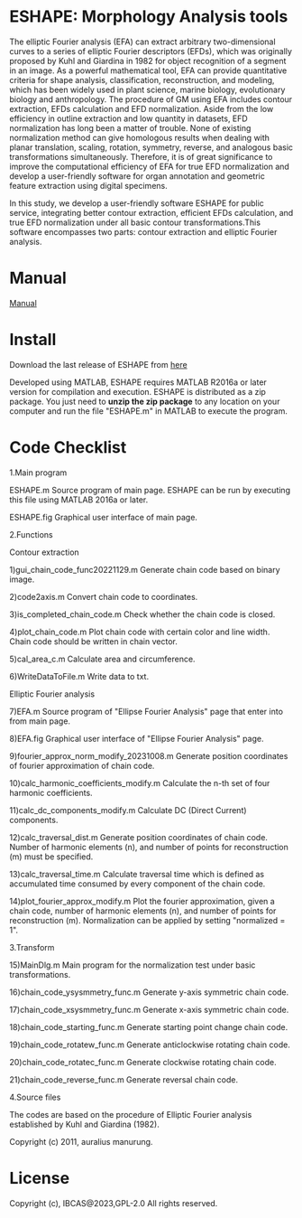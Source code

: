 # ESHAPE: Morphology Analysis tools
The elliptic Fourier analysis (EFA) can extract arbitrary two-dimensional curves to a series of elliptic Fourier descriptors (EFDs), which was originally proposed by Kuhl and Giardina in 1982 for object recognition of a segment in an image. As a powerful mathematical tool, EFA can provide quantitative criteria for shape analysis, classification, reconstruction, and modeling, which has been widely used in plant science, marine biology, evolutionary biology and anthropology. The procedure of GM using EFA includes contour extraction, EFDs calculation and EFD normalization. Aside from the low efficiency in outline extraction and low quantity in datasets, EFD normalization has long been a matter of trouble. None of existing normalization method can give homologous results when dealing with planar translation, scaling, rotation, symmetry, reverse, and analogous basic transformations simultaneously. Therefore, it is of great significance to improve the computational efficiency of EFA for true EFD normalization and develop a user-friendly software for organ annotation and geometric feature extraction using digital specimens.

In this study, we develop a user-friendly software ESHAPE for public service, integrating better contour extraction, efficient EFDs calculation, and true EFD normalization under all basic contour transformations.This software encompasses two parts: contour extraction and elliptic Fourier analysis. 

# Manual
[Manual](https://github.com/pdc789/ESHAPE/blob/main/Manual.pdf)

# Install
Download the last release of ESHAPE from [here](https://github.com/pdc789/ESHAPE)

Developed using MATLAB, ESHAPE requires MATLAB R2016a or later version for compilation and execution. ESHAPE is distributed as a zip package. You just need to **unzip the zip package** to any location on your computer and run the file "ESHAPE.m" in MATLAB to execute the program.

# Code Checklist
1.Main program

ESHAPE.m   Source program of main page. ESHAPE can be run by executing this file using MATLAB 2016a or later.

ESHAPE.fig   Graphical user interface of main page.

2.Functions

Contour extraction

1)gui_chain_code_func20221129.m   Generate chain code based on binary image.

2)code2axis.m   Convert chain code to coordinates.

3)is_completed_chain_code.m   Check whether the chain code is closed.

4)plot_chain_code.m   Plot chain code with certain color and line width. Chain code should be written in chain vector.

5)cal_area_c.m   Calculate area and circumference.

6)WriteDataToFile.m   Write data to txt.

Elliptic Fourier analysis 

7)EFA.m   Source program of "Ellipse Fourier Analysis" page that enter into from main page.

8)EFA.fig   Graphical user interface of "Ellipse Fourier Analysis" page.

9)fourier_approx_norm_modify_20231008.m   Generate position coordinates of fourier approximation of chain code.

10)calc_harmonic_coefficients_modify.m   Calculate the n-th set of four harmonic coefficients.

11)calc_dc_components_modify.m   Calculate DC (Direct Current) components.

12)calc_traversal_dist.m   Generate position coordinates of chain code. Number of harmonic elements (n), and number of points for reconstruction (m) must be specified.

13)calc_traversal_time.m   Calculate traversal time which is defined as accumulated time consumed by every component of the chain code.

14)plot_fourier_approx_modify.m   Plot the fourier approximation, given a chain code, number of harmonic elements (n), and number of points for reconstruction (m). Normalization can be applied by setting "normalized = 1".

3.Transform

15)MainDlg.m   Main program for the normalization test under basic transformations.

16)chain_code_ysysmmetry_func.m   Generate y-axis symmetric chain code.

17)chain_code_xsysmmetry_func.m   Generate x-axis symmetric chain code.

18)chain_code_starting_func.m   Generate starting point change chain code.

19)chain_code_rotatew_func.m   Generate anticlockwise rotating chain code.

20)chain_code_rotatec_func.m   Generate clockwise rotating chain code.

21)chain_code_reverse_func.m   Generate reversal chain code.


4.Source files

The codes are based on the procedure of Elliptic Fourier analysis established by Kuhl and Giardina (1982).

Copyright (c) 2011, auralius manurung.

# License
Copyright (c), IBCAS@2023,GPL-2.0
All rights reserved.
